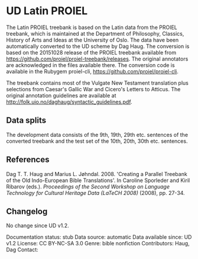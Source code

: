 # UD Latin PROIEL

The Latin PROIEL treebank is based on the Latin data from the PROIEL treebank, which is maintained at the Department of Philosophy, Classics, History of Arts and Ideas at the University of Oslo. The data have been automatically converted to the UD scheme by Dag Haug. The conversion is based on the 20151028 release of the PROIEL treebank available from https://github.com/proiel/proiel-treebank/releases. The original annotators are acknowledged in the files available there. The conversion code is available in the Rubygem proiel-cli, https://github.com/proiel/proiel-cli.

The treebank contains most of the Vulgate New Testament translation plus selections from Caesar's Gallic War and Cicero's Letters to Atticus. The original annotation guidelines are available at http://folk.uio.no/daghaug/syntactic_guidelines.pdf.

## Data splits
The development data consists of the 9th, 19th, 29th etc. sentences of the converted treebank and the test set of the 10th, 20th, 30th etc.  sentences.

## References
 Dag T. T. Haug and Marius L. Jøhndal. 2008. 'Creating a Parallel Treebank of the Old Indo-European Bible Translations'. In Caroline Sporleder and Kiril Ribarov (eds.).  *Proceedings of the Second Workshop on Language Technology for Cultural Heritage Data (LaTeCH 2008)* (2008), pp. 27-34.

## Changelog

No change since UD v1.2.


Documentation status: stub
Data source: automatic
Data available since: UD v1.2
License: CC BY-NC-SA 3.0
Genre: bible nonfiction
Contributors: Haug, Dag
Contact:
